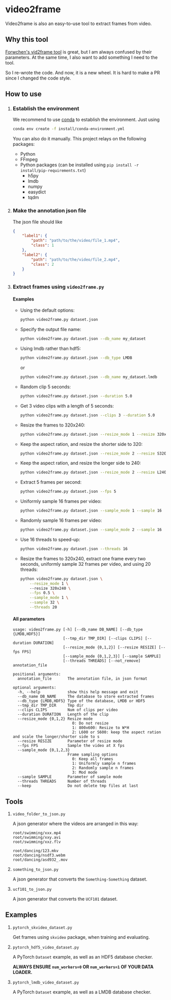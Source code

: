 # video2frame

Video2frame is also an easy-to-use tool to extract frames from video.

## Why this tool

[Forwchen's vid2frame tool](https://github.com/forwchen/vid2frame) is great, but I am always confused by their parameters. At the same time, I also want to add something I need to the tool. 

So I re-wrote the code. And now, it is a new wheel. It is hard to make a PR since I changed the code style. 

## How to use

1. ### Establish the environment
    
    We recommend to use [conda](https://conda.io/) to establish the environment. Just using 
    
    ```sh
    conda env create -f install/conda-environment.yml
    ```
    
    You can also do it manually. This project relays on the following packages:
    
    - Python
    - FFmpeg
    - Python packages (can be installed using `pip install -r install/pip-requirements.txt`)
        + h5py
        + lmdb
        + numpy
        + easydict
        + tqdm
    
1. ### Make the annotation json file
    
    The json file should like
    
    ```json
    {
        "label1": {
            "path": "path/to/the/video/file_1.mp4",
            "class": 1
        },
        "label2": {
            "path": "path/to/the/video/file_2.mp4",
            "class": 2
        }
    }
    ```
    
1. ### Extract frames using `video2frame.py`
    
    #### Examples
    
    + Using the default options:
     
        ```sh
        python video2frame.py dataset.json
        ```
        
    + Specify the output file name:
    
        ```sh
        python video2frame.py dataset.json --db_name my_dataset
        ```
        
    + Using lmdb rather than hdf5:
    
        ```sh
        python video2frame.py dataset.json --db_type LMDB
        ``` 
        or 
        ```sh
        python video2frame.py dataset.json --db_name my_dataset.lmdb
        ```
        
    + Random clip 5 seconds:
    
        ```sh
        python video2frame.py dataset.json --duration 5.0
        ```
        
    + Get 3 video clips with a length of 5 seconds:
    
        ```sh
        python video2frame.py dataset.json --clips 3 --duration 5.0 
        ```
    
    + Resize the frames to 320x240:
        
        ```sh
        python video2frame.py dataset.json --resize_mode 1 --resize 320x240
        ```
    
    + Keep the aspect ration, and resize the shorter side to 320:
    
        ```sh
        python video2frame.py dataset.json --resize_mode 2 --resize S320
        ```
    
    + Keep the aspect ration, and resize the longer side to 240:
    
        ```sh
        python video2frame.py dataset.json --resize_mode 2 --resize L240
        ```
        
    + Extract 5 frames per second:
    
        ```sh
        python video2frame.py dataset.json --fps 5
        ```
    
    + Uniformly sample 16 frames per video:
    
        ```sh
        python video2frame.py dataset.json --sample_mode 1 --sample 16
        ```
    
    + Randomly sample 16 frames per video:
    
        ```sh
        python video2frame.py dataset.json --sample_mode 2 --sample 16
        ```
        
    + Use 16 threads to speed-up:
    
        ```sh
        python video2frame.py dataset.json --threads 16
        ```
    
    + Resize the frames to 320x240, extract one frame every two seconds, uniformly sample 32 frames per video, and using 20 threads:
    
        ```sh
        python video2frame.py dataset.json \
            --resize_mode 1 \ 
            --resize 320x240 \
            --fps 0.5 \
            --sample_mode 1 \
            --sample 32 \
            --threads 20
        ```
        
    #### All parameters
    
    ```text
    usage: video2frame.py [-h] [--db_name DB_NAME] [--db_type {LMDB,HDF5}]
                          [--tmp_dir TMP_DIR] [--clips CLIPS] [--duration DURATION] 
                          [--resize_mode {0,1,2}] [--resize RESIZE] [--fps FPS] 
                          [--sample_mode {0,1,2,3}] [--sample SAMPLE] 
                          [--threads THREADS] [--not_remove] annotation_file
    
    positional arguments:
      annotation_file       The annotation file, in json format
    
    optional arguments:
      -h, --help            show this help message and exit
      --db_name DB_NAME     The database to store extracted frames
      --db_type {LMDB,HDF5} Type of the database, LMDB or HDF5
      --tmp_dir TMP_DIR     Tmp dir
      --clips CLIPS         Num of clips per video
      --duration DURATION   Length of the clip
      --resize_mode {0,1,2} Resize mode
                              0: Do not resize
                              1: 800x600: Resize to W*H
                              2: L600 or S600: keep the aspect ration and scale the longer/shorter side to s
      --resize RESIZE       Parameter of resize mode
      --fps FPS             Sample the video at X fps
      --sample_mode {0,1,2,3}
                            Frame sampling options
                              0: Keep all frames
                              1: Uniformly sample n frames
                              2: Randomly sample n frames
                              3: Mod mode
      --sample SAMPLE       Parameter of sample mode
      --threads THREADS     Number of threads
      --keep                Do not delete tmp files at last
    ```
    
## Tools

1. `video_folder_to_json.py`

    A json generator where the videos are arranged in this way:

    ```text
    root/swimming/xxx.mp4
    root/swimming/xxy.avi
    root/swimming/xxz.flv
    
    root/dancing/123.mkv
    root/dancing/nsdf3.webm
    root/dancing/asd932_.mov
    ``` 
1. `something_to_json.py`
    
    A json generator that converts the `Something-Something` dataset.

1. `ucf101_to_json.py`

    A json generator that converts the `UCF101` dataset.

## Examples

1. `pytorch_skvideo_dataset.py`

    Get frames using `skvideo` package, when training and evaluating.

1. `pytorch_hdf5_video_dataset.py`

    A PyTorch `Dataset` example, as well as an HDF5 database checker.
    
    __ALWAYS ENSURE `num_workers=0` OR `num_workers=1` OF YOUR DATA LOADER.__
    
1. `pytorch_lmdb_video_dataset.py`

    A PyTorch `Dataset` example, as well as a LMDB database checker.